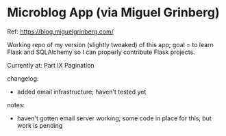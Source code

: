# Microblog App (via Miguel Grinberg)

Ref: https://blog.miguelgrinberg.com/

Working repo of my version (slightly tweaked) of this app; goal = to learn Flask
and SQLAlchemy so I can properly contribute Flask projects.

Currently at: Part IX Pagination

changelog:
- added email infrastructure; haven't tested yet

notes:
- haven't gotten email server working; some code in place for this, but work is
  pending
